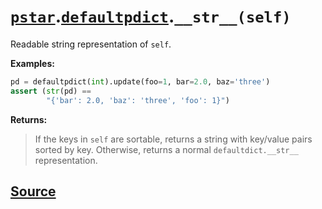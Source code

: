 # [`pstar`](./pstar.md).[`defaultpdict`](./pstar_defaultpdict.md).`__str__(self)`

Readable string representation of `self`.

**Examples:**
```python
pd = defaultpdict(int).update(foo=1, bar=2.0, baz='three')
assert (str(pd) ==
        "{'bar': 2.0, 'baz': 'three', 'foo': 1}")
```

**Returns:**

>    If the keys in `self` are sortable, returns a string with key/value pairs
>    sorted by key. Otherwise, returns a normal `defaultdict.__str__`
>    representation.



## [Source](../pstar/pstar.py#L617-L638)